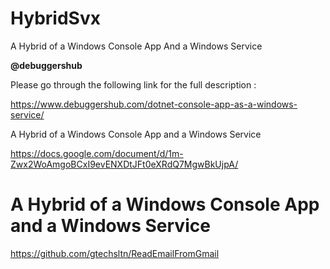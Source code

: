 # HybridSvx
A Hybrid of a Windows Console App And a Windows Service

**@debuggershub**


Please go through the following link for the full description : 

https://www.debuggershub.com/dotnet-console-app-as-a-windows-service/

A Hybrid of a Windows Console App and a Windows Service

https://docs.google.com/document/d/1m-Zwx2WoAmgoBCxI9evENXDtJFt0eXRdQ7MgwBkUjpA/

# A Hybrid of a Windows Console App and a Windows Service

https://github.com/gtechsltn/ReadEmailFromGmail
